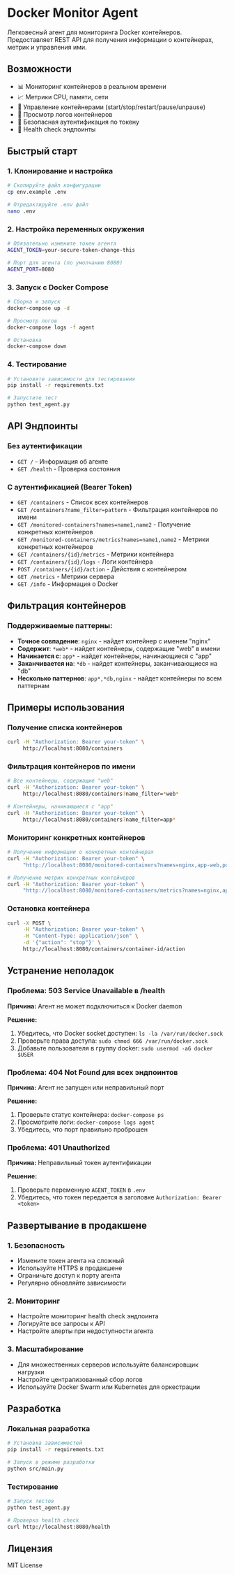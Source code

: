 # Docker Monitor Agent

Легковесный агент для мониторинга Docker контейнеров. Предоставляет REST API для получения информации о контейнерах, метрик и управления ими.

## Возможности

- 📊 Мониторинг контейнеров в реальном времени
- 📈 Метрики CPU, памяти, сети
- 🔧 Управление контейнерами (start/stop/restart/pause/unpause)
- 📝 Просмотр логов контейнеров
- 🔐 Безопасная аутентификация по токену
- 🏥 Health check эндпоинты

## Быстрый старт

### 1. Клонирование и настройка

```bash
# Скопируйте файл конфигурации
cp env.example .env

# Отредактируйте .env файл
nano .env
```

### 2. Настройка переменных окружения

```bash
# Обязательно измените токен агента
AGENT_TOKEN=your-secure-token-change-this

# Порт для агента (по умолчанию 8080)
AGENT_PORT=8080
```

### 3. Запуск с Docker Compose

```bash
# Сборка и запуск
docker-compose up -d

# Просмотр логов
docker-compose logs -f agent

# Остановка
docker-compose down
```

### 4. Тестирование

```bash
# Установите зависимости для тестирования
pip install -r requirements.txt

# Запустите тест
python test_agent.py
```

## API Эндпоинты

### Без аутентификации

- `GET /` - Информация об агенте
- `GET /health` - Проверка состояния

### С аутентификацией (Bearer Token)

- `GET /containers` - Список всех контейнеров
- `GET /containers?name_filter=pattern` - Фильтрация контейнеров по имени
- `GET /monitored-containers?names=name1,name2` - Получение конкретных контейнеров
- `GET /monitored-containers/metrics?names=name1,name2` - Метрики конкретных контейнеров
- `GET /containers/{id}/metrics` - Метрики контейнера
- `GET /containers/{id}/logs` - Логи контейнера
- `POST /containers/{id}/action` - Действия с контейнером
- `GET /metrics` - Метрики сервера
- `GET /info` - Информация о Docker

## Фильтрация контейнеров

### Поддерживаемые паттерны:

- **Точное совпадение**: `nginx` - найдет контейнер с именем "nginx"
- **Содержит**: `*web*` - найдет контейнеры, содержащие "web" в имени
- **Начинается с**: `app*` - найдет контейнеры, начинающиеся с "app"
- **Заканчивается на**: `*db` - найдет контейнеры, заканчивающиеся на "db"
- **Несколько паттернов**: `app*,*db,nginx` - найдет контейнеры по всем паттернам

## Примеры использования

### Получение списка контейнеров

```bash
curl -H "Authorization: Bearer your-token" \
     http://localhost:8080/containers
```

### Фильтрация контейнеров по имени

```bash
# Все контейнеры, содержащие "web"
curl -H "Authorization: Bearer your-token" \
     http://localhost:8080/containers?name_filter=*web*

# Контейнеры, начинающиеся с "app"
curl -H "Authorization: Bearer your-token" \
     http://localhost:8080/containers?name_filter=app*
```

### Мониторинг конкретных контейнеров

```bash
# Получение информации о конкретных контейнерах
curl -H "Authorization: Bearer your-token" \
     "http://localhost:8080/monitored-containers?names=nginx,app-web,postgres-db"

# Получение метрик конкретных контейнеров
curl -H "Authorization: Bearer your-token" \
     "http://localhost:8080/monitored-containers/metrics?names=nginx,app-web,postgres-db"
```

### Остановка контейнера

```bash
curl -X POST \
     -H "Authorization: Bearer your-token" \
     -H "Content-Type: application/json" \
     -d '{"action": "stop"}' \
     http://localhost:8080/containers/container-id/action
```

## Устранение неполадок

### Проблема: 503 Service Unavailable в /health

**Причина:** Агент не может подключиться к Docker daemon

**Решение:**
1. Убедитесь, что Docker socket доступен: `ls -la /var/run/docker.sock`
2. Проверьте права доступа: `sudo chmod 666 /var/run/docker.sock`
3. Добавьте пользователя в группу docker: `sudo usermod -aG docker $USER`

### Проблема: 404 Not Found для всех эндпоинтов

**Причина:** Агент не запущен или неправильный порт

**Решение:**
1. Проверьте статус контейнера: `docker-compose ps`
2. Просмотрите логи: `docker-compose logs agent`
3. Убедитесь, что порт правильно проброшен

### Проблема: 401 Unauthorized

**Причина:** Неправильный токен аутентификации

**Решение:**
1. Проверьте переменную `AGENT_TOKEN` в `.env`
2. Убедитесь, что токен передается в заголовке `Authorization: Bearer <token>`

## Развертывание в продакшене

### 1. Безопасность

- Измените токен агента на сложный
- Используйте HTTPS в продакшене
- Ограничьте доступ к порту агента
- Регулярно обновляйте зависимости

### 2. Мониторинг

- Настройте мониторинг health check эндпоинта
- Логируйте все запросы к API
- Настройте алерты при недоступности агента

### 3. Масштабирование

- Для множественных серверов используйте балансировщик нагрузки
- Настройте централизованный сбор логов
- Используйте Docker Swarm или Kubernetes для оркестрации

## Разработка

### Локальная разработка

```bash
# Установка зависимостей
pip install -r requirements.txt

# Запуск в режиме разработки
python src/main.py
```

### Тестирование

```bash
# Запуск тестов
python test_agent.py

# Проверка health check
curl http://localhost:8080/health
```

## Лицензия

MIT License